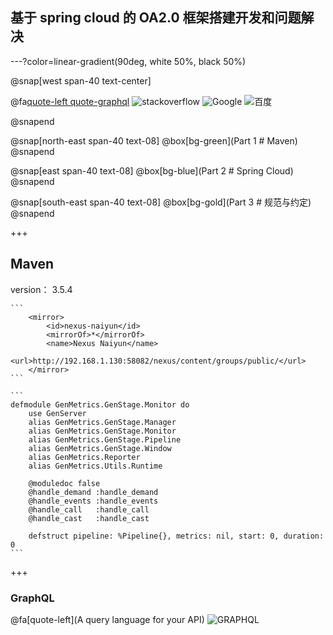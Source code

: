 ## 基于 spring cloud 的 OA2.0 框架搭建开发和问题解决


---?color=linear-gradient(90deg, white 50%, black 50%)

@snap[west span-40 text-center]


@fa[quote-left quote-graphql](工欲善其事<br>必先利其器)
![stackoverflow](https://cdn.sstatic.net/Sites/stackoverflow/company/img/logos/so/so-logo.svg)
![Google](https://www.google.com/images/branding/googlelogo/1x/googlelogo_color_272x92dp.png)
![百度](https://www.baidu.com/img/bd_logo1.png?where=super)

@snapend

@snap[north-east span-40 text-08]
@box[bg-green](Part 1 # Maven)
@snapend

@snap[east span-40 text-08]
@box[bg-blue](Part 2 # Spring Cloud)
@snapend

@snap[south-east span-40 text-08]
@box[bg-gold](Part 3 # 规范与约定)
@snapend


+++

## Maven

version： 3.5.4

    ```
        <mirror>
            <id>nexus-naiyun</id>
            <mirrorOf>*</mirrorOf>
            <name>Nexus Naiyun</name>
            <url>http://192.168.1.130:58082/nexus/content/groups/public/</url>
        </mirror>
    ```

    ```
    defmodule GenMetrics.GenStage.Monitor do
        use GenServer
        alias GenMetrics.GenStage.Manager
        alias GenMetrics.GenStage.Monitor
        alias GenMetrics.GenStage.Pipeline
        alias GenMetrics.GenStage.Window
        alias GenMetrics.Reporter
        alias GenMetrics.Utils.Runtime

        @moduledoc false
        @handle_demand :handle_demand
        @handle_events :handle_events
        @handle_call   :handle_call
        @handle_cast   :handle_cast

        defstruct pipeline: %Pipeline{}, metrics: nil, start: 0, duration: 0
    ```
+++

### GraphQL
@fa[quote-left](A query language for your API)
![GRAPHQL](https://www.baidu.com/img/bd_logo1.png?where=super)



